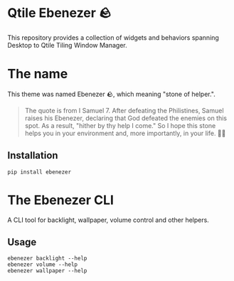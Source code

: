 # Qtile Ebenezer 🪨

This repository provides a collection of widgets and behaviors spanning Desktop to Qtile Tiling Window Manager.


# The name

This theme was named Ebenezer 🪨, which meaning "stone of helper.".

> The quote is from I Samuel 7. After defeating the Philistines, Samuel raises his Ebenezer, declaring that God defeated the enemies on this spot. As a result, "hither by thy help I come." So I hope this stone helps you in your environment and, more importantly, in your life. 🙏🏿


## Installation

```shell
pip install ebenezer
```

# The Ebenezer CLI

A CLI tool for backlight, wallpaper, volume control and other helpers.

## Usage

```shell
ebenezer backlight --help
ebenezer volume --help
ebenezer wallpaper --help
```
